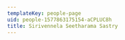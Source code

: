 ```yaml
---
templateKey: people-page
uid: people-1577863175154-aCPLUC8h
title: Sirivennela Seetharama Sastry
---
```


